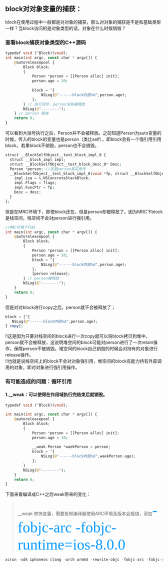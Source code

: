 ## block对对象变量的捕获：

block在使用过程中一般都是对对象的捕获，那么对对象的捕获是不是和基础类型一样？当block访问的是对象类型的话，对象在什么时候销毁？

### 查看block捕获对象类型的C++源码
```php
typedef void (^Block)(void);
int main(int argc, const char * argv[]) {
    @autoreleasepool {
        Block block;
        {
            Person *person = [[Person alloc] init];
            person.age = 10;
            
            block = ^{
                NSLog(@"------block内部%d",person.age);
            };
        } // 执行完毕，person没有被释放
        NSLog(@"--------");
    } // person 释放
    return 0; 
}

```
可以看到大括号执行之后，Person并不会被释放。之前知道Person为auto变量的时候，传入的block的变量也是person（类比self），即block会有一个强引用引用block，若果block不销毁，person也不会销毁。

```php
struct __BlockSelfObject__test_block_impl_0 {
  struct __block_impl impl;
  struct __BlockSelfObject__test_block_desc_0* Desc;
  Person *person; //这里person其实是传
  __BlockSelfObject__test_block_impl_0(void *fp, struct __BlockSelfObject__test_block_desc_0 *desc, BlockSelfObject *_self, int flags=0) : self(_self) {
    impl.isa = &_NSConcreteStackBlock;
    impl.Flags = flags;
    impl.FuncPtr = fp;
    Desc = desc;
  }
};
```

但是在MRC环境下，即使block还在，但是person却被释放了。因为MRC下block是栈空间，栈空间不会对person进行强引用。

```php
//MRC环境下代码
int main(int argc, const char * argv[]) {
    @autoreleasepool {
        Block block;
        {
            Person *person = [[Person alloc] init];
            person.age = 10;
            block = ^{
                NSLog(@"------block内部%d",person.age);
            };
            [person release];
        } // person被释放
        NSLog(@"--------");
    }
    return 0;
}

```
但是对对block进行copy之后，person就不会被释放了；
```php
block = [^{
   NSLog(@"------block内部%d",person.age);
} copy];
```
‼️这是因为只要对栈空间的block进行一次copy就可以将block拷贝到堆中，person就不会被释放，这说明堆空间的block可能对person进行了一次retain操作，保障person不被销毁。堆空间的block自己销毁的时候会对持有的对象进行release操作。<br>
‼️也就是说栈空间上的block不会对对象强引用，堆空间的block有能力持有外部调用的对象，即对对象进行强引用操作。

### 有可能造成的问题：循环引用
#### 1.__weak：可以使得在作用域执行完结束后就销毁。
```php
typedef void (^Block)(void);

int main(int argc, const char * argv[]) {
    @autoreleasepool {
        Block block;
        {
            Person *person = [[Person alloc] init];
            person.age = 10;
            
            __weak Person *waekPerson = person;
            block = ^{
                NSLog(@"------block内部%d",waekPerson.age);
            };
        }
        NSLog(@"--------");
    }
    return 0;
}

```
下面来看编译成C++之后weak带来的变化：<br>
> __weak 修饰变量，需要告知编译器使用ARC环境及版本会报错，添加<font color=#0099ff size=12 face="黑体">-fobjc-arc -fobjc-runtime=ios-8.0.0</font>

```php
xcrun -sdk iphoneos clang -arch arm64 -rewrite-objc -fobjc-arc -fobjc-runtime=ios-8.0.0 main.m
```



